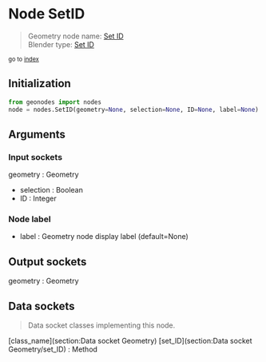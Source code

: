 
# Node SetID

> Geometry node name: [Set ID](https://docs.blender.org/manual/en/latest/modeling/geometry_nodes/material/set_id.html)<br>
  Blender type: [Set ID](https://docs.blender.org/api/current/bpy.types.GeometryNodeSetID.html)
  
<sub>go to [index](/docs/index.md)</sub>

## Initialization

```python
from geonodes import nodes
node = nodes.SetID(geometry=None, selection=None, ID=None, label=None)
```



## Arguments


### Input sockets

geometry : Geometry
- selection : Boolean
- ID : Integer

### Node label

- label : Geometry node display label (default=None)

## Output sockets

geometry : Geometry

## Data sockets

> Data socket classes implementing this node.
  
[class_name](section:Data socket Geometry) [set_ID](section:Data socket Geometry/set_ID) : Method

